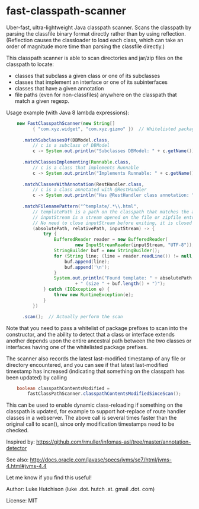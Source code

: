 fast-classpath-scanner
======================

Uber-fast, ultra-lightweight Java classpath scanner. Scans the classpath by parsing the classfile binary format directly rather than by using reflection. (Reflection causes the classloader to load each class, which can take an order of magnitude more time than parsing the classfile directly.)

This classpath scanner is able to scan directories and jar/zip files on the classpath to locate:
* classes that subclass a given class or one of its subclasses
* classes that implement an interface or one of its subinterfaces
* classes that have a given annotation
* file paths (even for non-classfiles) anywhere on the classpath that match a given regexp.

Usage example (with Java 8 lambda expressions):

```java
    new FastClasspathScanner(new String[]
          { "com.xyz.widget", "com.xyz.gizmo" })  // Whitelisted package prefixes to scan
          
      .matchSubclassesOf(DBModel.class,
          // c is a subclass of DBModel
          c -> System.out.println("Subclasses DBModel: " + c.getName()))
          
      .matchClassesImplementing(Runnable.class,
          // c is a class that implements Runnable
          c -> System.out.println("Implements Runnable: " + c.getName()))
          
      .matchClassesWithAnnotation(RestHandler.class,
          // c is a class annotated with @RestHandler
          c -> System.out.println("Has @RestHandler class annotation: " + c.getName()))
          
      .matchFilenamePattern("^template/.*\\.html",
          // templatePath is a path on the classpath that matches the above pattern;
          // inputStream is a stream opened on the file or zipfile entry.
          // No need to close inputStream before exiting, it is closed by caller.
          (absolutePath, relativePath, inputStream) -> {
              try {
                  BufferedReader reader = new BufferedReader(
                          new InputStreamReader(inputStream, "UTF-8"));
                  StringBuilder buf = new StringBuilder();
                  for (String line; (line = reader.readLine()) != null;) {
                      buf.append(line);
                      buf.append('\n');
                  }
                  System.out.println("Found template: " + absolutePath
                          + " (size " + buf.length() + ")");
              } catch (IOException e) {
                  throw new RuntimeException(e);
              }
          })

      .scan();  // Actually perform the scan
```

Note that you need to pass a whitelist of package prefixes to scan into the constructor, and the ability to detect that a class or interface extends another depends upon the entire ancestral path between the two classes or interfaces having one of the whitelisted package prefixes.

The scanner also records the latest last-modified timestamp of any file or directory encountered, and you can see if that latest last-modified timestamp has increased (indicating that something on the classpath has been updated) by calling

```java
    boolean classpathContentsModified =
        fastClassPathScanner.classpathContentsModifiedSinceScan();
```

This can be used to enable dynamic class-reloading if something on the classpath is updated, for example to support hot-replace of route handler classes in a webserver. The above call is several times faster than the original call to scan(), since only modification timestamps need to be checked.

Inspired by: https://github.com/rmuller/infomas-asl/tree/master/annotation-detector

See also: http://docs.oracle.com/javase/specs/jvms/se7/html/jvms-4.html#jvms-4.4

Let me know if you find this useful!

Author: Luke Hutchison (luke .dot. hutch .at. gmail .dot. com)

License: MIT
